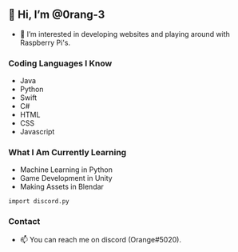## 👋 Hi, I’m @0rang-3
- 👀 I’m interested in developing websites and playing around with Raspberry Pi's.

### Coding Languages I Know
 - Java
 - Python
 - Swift
 - C#
 - HTML
 - CSS
 - Javascript

### What I Am Currently Learning
 - Machine Learning in Python
 - Game Development in Unity
 - Making Assets in Blendar

`
import discord.py
`


### Contact
- 📫 You can reach me on discord (Orange#5020).

<!---
0rang-3/0rang-3 is a ✨ special ✨ repository because its `README.md` (this file) appears on your GitHub profile.
You can click the Preview link to take a look at your changes.
--->
